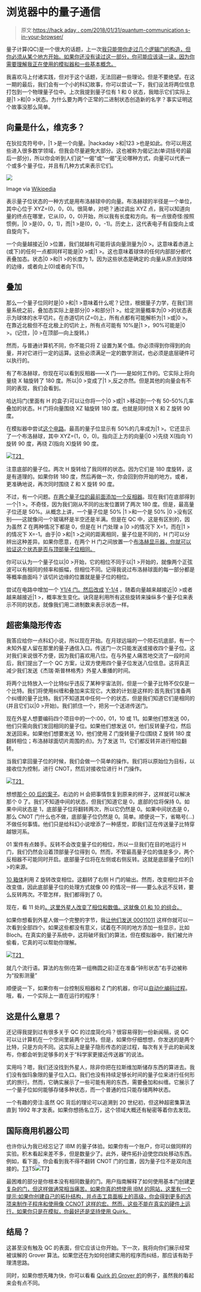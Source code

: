 # 浏览器中的量子通信

> 原文:[https://hack aday . com/2018/01/31/quantum-communication s-in-your-browser/](https://hackaday.com/2018/01/31/quantum-communications-in-your-browser/)

量子计算(QC)是一个很大的话题，上一次[我只能带你走过几个逻辑门的构造，但你必须从某个地方开始。如果你还没有读过这一部分，你可能应该读一读，因为你需要理解我正在使用的模拟器和一些基本概念。](https://hackaday.com/2018/01/24/quantum-weirdness-in-your-browser/)

我喜欢马上付诸实践，但对于这个话题，无法回避一些理论。但是不要绝望。在这一期的最后，我们会有一个小的科幻故事，你可以尝试一下，我们设法将两位信息打包到一个物理量子位中。上次我提到量子位有 1 和 0 状态，我暗示它们实际上是|1 >和|0 >状态。为什么要为两个正常的二进制状态创造新的名字？事实证明这个故事没那么简单。

## 向量是什么，维克多？

在狄拉克符号中，|1 >是一个向量。|hackaday >和|123 >也是如此。你可以用这些进入很多数学领域，但我会尽量避免大部分。这也被称为偈记法(单词括号的最后一部分)，所以你会听到人们说“一偈”或“一偈”无论哪种方式，向量可以代表一个或多个量子位，并且有几种方式来表示它们。

[![](../Images/d7cacb421d70beb771f772cd5acb583d.png)](https://hackaday.com/wp-content/uploads/2018/01/bloch_white_bg.jpg)

Image via [Wikipedia](https://en.wikipedia.org/wiki/Bloch_sphere)

表示量子位状态的一种方式是用布洛赫球中的向量。布洛赫球的半径是一个单位，其中心位于 XYZ=(0，0，0)。很简单，对吧？通过调出 XYZ 点，我可以知道向量的终点在哪里，它从(0，0，0)开始，所以我有长度和方向。有一点很奇怪:按照惯例，|0 >是(0，0，1)，而|1 >是(0，0，-1)。历史上，这代表电子有自旋向上或自旋向下。

一个向量越接近|0 >位置，我们就越有可能将该向量测量为|0 >。这意味着赤道上(或下)的任何一点都同样可能是|0 >或|1 >。这也意味着球体的任何内部部分都代表叠加态。状态|0 >和|1 >的长度为 1，因为这些状态是确定的:向量从原点到球体的边缘，或者向上(0)或者向下(1)。

## 叠加

那么一个量子位同时是|0 >和|1 >意味着什么呢？记住，根据量子力学，在我们测量系统之前，叠加态实际上是部分|0 >和部分|1 >。给定测量概率为|0 >的状态表示为球体的水平切片。在赤道切片(Z=0)上，所有点都有可能解析为|1 >或|0 >。在靠近北极但不在北极上的切片上，所有点可能有 10%是|1 >，90%可能是|0 >。(记住，|0 >在顶部—向上旋转。)

然而，与普通计算机不同，你不能只将 Z 设置为某个值。你必须得到你得到的向量，并对它进行一定的运算。这些必须满足一定的数学测试，也必须是底层硬件可以执行的。

有了布洛赫球，你现在可以看到反相器——X 门——是如何工作的。它实际上将向量绕 X 轴旋转了 180 度。所以|0 >变成了|1 >,反之亦然。但是其他的向量会有不同的表现，我们会看到。

哈达玛门(里面有 H 的盒子)可以让你将一个|0 >或|1 >移动到一个有 50-50%几率叠加的状态。H 门将向量围绕 XZ 轴旋转 180 度。也就是同时绕 X 和 Z 旋转 90 度。

在模拟器中尝试[这个电路](http://algassert.com/quirk#circuit={"cols":[["H","H"],[1,"H"]]})。最高的量子位显示有 50%的几率成为|1 >。它还显示了一个布洛赫球，其中 XYZ=(1，0，0)。指向正上方的向量(|0 >)先绕 X(指向 Y)旋转 90 度，再绕 Z(指向 X)旋转 90 度。

[![](../Images/129b31999425f01c656627d3ef835e0b.png)T2】](https://hackaday.com/wp-content/uploads/2018/01/qm21.jpg)

注意底部的量子位。两次 H 旋转给了我同样的状态。因为它们是 180 度旋转，这是有道理的。如果你转 180 度，然后再做一次，你会回到你开始的地方。或者，更准确地说，再次同时围绕 Z 和 X 旋转 90 度。

不过，有一个问题。[在两个量子位的最前面添加一个反相器](http://algassert.com/quirk#circuit={"cols":[["X","X"],["H","H"],[1,"H"]]})。现在我们在底部得到一个|1 >。不奇怪，因为我们刚从不同的出发位置转了两次 180 度。但是，最高量子位还是 50%。从概念上讲，一个量子位是 50% |1 >和一个是 50% |0 >没有区别——这就像问一个玻璃杯是半空还是半满。但是在 QC 中，这是有区别的，因为虽然 Z 在两种情况下都是 0，但是在 H 门处理 a |0 >的情况下 X=1，而在|1 >的情况下 X=-1。由于|0 >和|1 >之间的距离相同，量子位是不同的，H 门可以分辨出这种差异。如果你愿意，在两个 H 门之间放置一个[布洛赫显示器，你就可以验证这个状态是否与顶部量子位相同。](http://algassert.com/quirk#circuit={"cols":[["X","X"],["H","H"],[1,"Bloch"],[1,"H"]]})

你可以认为一个量子位以|0 >开始，它的相位不同于以|1 >开始的，就像两个正弦波可以有相同的频率和振幅，但相位不同。记得我说过布洛赫球面的每一部分都是等概率曲面吗？该切片边缘的位置就是量子位的相位。

尝试在电路中增加一个 [Y1/4 门。然后改成](http://algassert.com/quirk#circuit={"cols":[["X","X"],["H","H"],["Y^¼","Bloch"],[1,"H"]]}) [Y-1/4](http://algassert.com/quirk#circuit={"cols":[["X","X"],["H","H"],["Y^-¼","Bloch"],[1,"H"]]}) 。随着向量越来越接近|0 >或者越来越接近|1 >，概率发生变化。诀窍是利用所有这些旋转来操纵多个量子位来表示不同的状态，就像我们用二进制数来表示状态一样。

## 超密集隐形传态

我答应给你一点科幻小说，所以现在开始。在月球远端的一个陨石坑底部，有一个未知外星人留在那里的量子通信入口。传送门一次只能发送或接收四个量子位。这对我们来说很不方便，因为我们喜欢用八位。在与外星人痛苦地交流了一段时间后，我们提出了一个 QC 方案，让双方使用四个量子位发送八位信息。这将真正减少我们发送《杰瑞·斯普林格秀》外星人重播的时间。

将两个比特放入一个比特似乎违反了某种宇宙法则，但是一个量子比特不仅仅是一个比特。我们将使用纠缠和叠加来实现它。大致的计划是这样的:首先我们准备两个纠缠的量子比特。我们不知道其中任何一个的状态，但是我们知道它们是相同的(并且它们以|0 >开始)。我们抓住一个，把另一个送进传送门。

现在外星人想要编码四个项目中的一个:00，01，10 或 11。如果他们想发送 00，他们只需向我们发回相同的量子位。如果他们想发送 01，他们反转量子位，然后发送回来。如果他们想要发送 10，他们使用 Z 门旋转量子位(围绕 Z 旋转 180 度翻转相位；布洛赫球面切片周围的点)。为了发送 11，它们都反转并进行相位翻转。

当我们拿回量子位的时候，我们会做一个简单的操作。我们将以原始位为目标，以接收位为控制，进行 CNOT，然后对接收位进行 H 门操作。

[![](../Images/2bbb8e80397a5d5b7cdb6ed6cad624bf.png)T2】](https://hackaday.com/wp-content/uploads/2018/01/qm31.jpg)

想想[那个 00 后的案子](http://algassert.com/quirk#circuit={"cols":[["H"],["•","X"],["…"],["…"],["•","X"],["H"]]})。右边的 H 会把事情恢复到原来的样子，这样就可以解决那个 0 了。我们不知道中间的状态，但我们知道它是 0，底部的位将保持 0。如果中间状态是 1，底部量子位将翻转两次，所以它仍然是 0。如果中间状态是 0，那么 CNOT 门什么也不做，底部量子位仍然是 0。简单。顺便说一下，省略号(…)不做任何事情。他们只是给科幻小说增添了一种感觉，即我们正在传送量子比特穿越银河系。

01 案件有点棘手。反转不会改变量子位的相位，所以一旦我们在目的地运行 H 门，我们仍然会沿着顶部量子位得到 0。然而，不管最高量子位的值是多少，两个反相器不可能同时开启。底部量子位将在左侧或右侧反转。这就是底部量子位的|1 >的来源。

[10 箱体](http://algassert.com/quirk#circuit={"cols":[["H"],["•","X"],["…"],["Z"],["…"],["•","X"],["H"]]})利用 Z 旋转改变相位。这翻转了右侧 H 门的输出。然而，改变相位并不会改变值，因此底部量子位的处理方式就像 00 的情况一样——要么永远不反转，要么反转两次。不管怎样，我们都得到了 0。

现在，看 11 处的[。这里外星人改变了相位和数值。这就像 01 和 10 的组合。](http://algassert.com/quirk#circuit={"cols":[["H"],["•","X"],["…"],["X"],["Z"],["…"],["•","X"],["H"]]})

如果你想看到外星人做一个完整的字节，我[让他们发送 00011011](http://algassert.com/quirk#circuit={"cols":[["H",1,"H",1,"H",1,"H"],["•","X"],[1,1,"•","X"],[1,1,1,1,"•","X"],[1,1,1,1,1,1,"•","X"],["…",1,"…",1,"…",1,"…"],[1,1,"X",1,"Z",1,"X"],[1,1,1,1,1,1,"Z"],["…",1,"…",1,"…",1,"…"],[1,1,1,1,1,1,"•","X"],[1,1,1,1,"•","X"],[1,1,"•","X"],["•","X"],["H",1,"H",1,"H",1,"H"]]}) 这样你就可以一次看到全部四个。如果这些都没有意义，试着在不同的地方添加一些显示，比如 Bloch。在真实的量子系统中，这将破坏我们的算法，但在模拟器中，我们被允许偷看，它真的可以帮助你理解。

[![](../Images/4e7f33f3707b585ec1980a93859a1b0c.png)T2】](https://hackaday.com/wp-content/uploads/2018/01/qn4.jpg)

就几个流行语。算法的左侧(在第一组椭圆之前)正在准备“钟形状态”右手边被称为“投影测量”

顺便说一下，如果你有一台控制反相器和 Z 门的机器，你可以[自动化编码过程](http://algassert.com/quirk#circuit={"cols":[[1,1,"Counting2"],["H"],["•","X"],["…"],["X",1,1,"•"],["Z",1,"•"],["…"],["•","X"],["H"]]})。哦，看，一个实际上一直在运行的程序！

## 这是什么意思？

还记得我提到过有很多关于 QC 的过度简化吗？很容易得到一份新闻稿，说 QC 可以让计算机在一个空间里装两个比特。但是，如果你仔细想想，你发送的是两个比特，只是方向不同。这实际上是量子隐形传态的逆过程，每次有关于此的新闻发布，你都会听到足够多的关于“科学家更接近传送器”的说法。

实用吗？嗯，我们还没找到外星人，除非你把在拉斯维加斯储存东西的算进去。我们没有伽玛象限的量子位入口。我们也没有持续足够长时间的量子位来进行任何形式的旅行。然而，它确实展示了一些可能有用的东西，需要叠加和纠缠。它展示了一个量子位如何能够存储多种状态，而一个普通的位只能存储两种状态。

一个有趣的旁注:虽然 QC 背后的理论可以追溯到 20 世纪初，但这种超密集算法直到 1992 年才发表。如果你想扬名立万，这个领域大概还有秘密等着你去发现。

## 国际商用机器公司

也许你认为我已经忘记了 IBM 的量子体验。如果你有一个账户，你可以做同样的实验。积木看起来差不多，但是数量少了。此外，硬件拓扑迫使您四处移动东西。例如，看下面，你会看到我不得不翻转 CNOT 门的位置，因为量子位不是双向连接的。[T3](https://hackaday.com/wp-content/uploads/2018/01/ibmq.png)T5![](../Images/97adcc0c98cc7185a847b72a89d13c12.png)T7】

最困难的部分是你根本没有相同数量的门。用户指南解释了如何使用基本门创建[更复杂的门，但这样做通常相当痛苦。如果你真的想使用 IBM 的网站，这里有一个提示:如果你创建自己的拓扑结构，并点击工具面板上的高级，你会得到更多的选项来制作子程序和使用像 CCNOT 这样的宏。然而，这些不能在真实的硬件上运行，如果你只是在模拟，你最好还是坚持使用 Quirk。](https://quantumexperience.ng.bluemix.net/qx/tutorial?sectionId=full-user-guide&page=introduction)

## 结局？

这甚至没有触及 QC 的表面，但它应该让你开始。下一次，我将向你们展示经常被误解的 Grover 算法。如果您还在为如何创建实用的程序而纠结，那应该有助于理清思路。

同时，如果你想先睹为快，你可以看看 [Quirk 的 Grover 的](http://algassert.com/quirk#circuit={"cols":[["X","X","X","X","X"],["H","H","H","H","H"],["Chance5"],["~vn6c"],["⊖","⊖","⊖","⊖","X"],["Chance5"],["~vn6c"],["⊖","⊖","⊖","⊖","X"],["Chance5"],["~vn6c"],["⊖","⊖","⊖","⊖","X"],["Chance5"],["~vn6c"],["⊖","⊖","⊖","⊖","X"],["Chance5"]],"gates":[{"id":"~vn6c","name":"Oracle","circuit":{"cols":[["Z","•","◦","•","•"]]}}]})的例子，虽然我的看起来会有点不同。